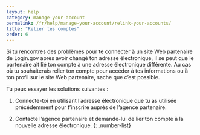 ```yaml
---
layout: help
category: manage-your-account
permalink: /fr/help/manage-your-account/relink-your-accounts/
title: "Relier tes comptes"
order: 6
---
```

Si tu rencontres des problèmes pour te connecter à un site Web partenaire de Login.gov après avoir changé ton adresse électronique, il se peut que le partenaire ait lié ton compte à une adresse électronique différente. Au cas où tu souhaiterais relier ton compte pour accéder à tes informations ou à ton profil sur le site Web partenaire, sache que c’est possible. 

Tu peux essayer les solutions suivantes : 

1. Connecte-toi en utilisant l’adresse électronique que tu as utilisée précédemment pour t’inscrire auprès de l’agence partenaire. 

2. Contacte l’agence partenaire et demande-lui de lier ton compte à la nouvelle adresse électronique.
{: .number-list}